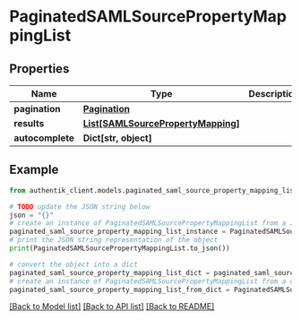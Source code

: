# PaginatedSAMLSourcePropertyMappingList


## Properties

Name | Type | Description | Notes
------------ | ------------- | ------------- | -------------
**pagination** | [**Pagination**](Pagination.md) |  | 
**results** | [**List[SAMLSourcePropertyMapping]**](SAMLSourcePropertyMapping.md) |  | 
**autocomplete** | **Dict[str, object]** |  | 

## Example

```python
from authentik_client.models.paginated_saml_source_property_mapping_list import PaginatedSAMLSourcePropertyMappingList

# TODO update the JSON string below
json = "{}"
# create an instance of PaginatedSAMLSourcePropertyMappingList from a JSON string
paginated_saml_source_property_mapping_list_instance = PaginatedSAMLSourcePropertyMappingList.from_json(json)
# print the JSON string representation of the object
print(PaginatedSAMLSourcePropertyMappingList.to_json())

# convert the object into a dict
paginated_saml_source_property_mapping_list_dict = paginated_saml_source_property_mapping_list_instance.to_dict()
# create an instance of PaginatedSAMLSourcePropertyMappingList from a dict
paginated_saml_source_property_mapping_list_from_dict = PaginatedSAMLSourcePropertyMappingList.from_dict(paginated_saml_source_property_mapping_list_dict)
```
[[Back to Model list]](../README.md#documentation-for-models) [[Back to API list]](../README.md#documentation-for-api-endpoints) [[Back to README]](../README.md)


